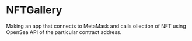 # NFTGallery
 Making an app that connects to MetaMask and calls ollection of NFT using OpenSea API of the particular contract address.
